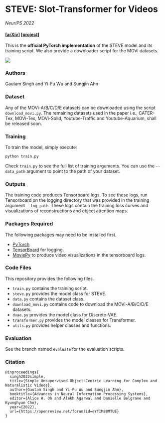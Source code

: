 
# STEVE: Slot-Transformer for Videos 
*NeurIPS 2022*

#### [[arXiv](https://arxiv.org/abs/2205.14065)] [[project](https://sites.google.com/view/slot-transformer-for-videos)]

This is the **official PyTorch implementation** of the STEVE model and its training script. We also provide a downloader script for the MOVi datasets.

<img src="https://i.imgur.com/P6seoRd.gif">

### Authors
Gautam Singh and Yi-Fu Wu and Sungjin Ahn

### Dataset
Any of the MOVi-A/B/C/D/E datasets can be downloaded using the script `download_movi.py`. The remaining datasets used in the paper i.e., CATER-Tex, MOVi-Tex, MOVi-Solid, Youtube-Traffic and Youtube-Aquarium, shall be released soon.

### Training
To train the model, simply execute:
```bash
python train.py
```
Check `train.py` to see the full list of training arguments. You can use the `--data_path` argument to point to the path of your dataset.

### Outputs
The training code produces Tensorboard logs. To see these logs, run Tensorboard on the logging directory that was provided in the training argument `--log_path`. These logs contain the training loss curves and visualizations of reconstructions and object attention maps.

### Packages Required
The following packages may need to be installed first.
- [PyTorch](https://pytorch.org/)
- [TensorBoard](https://pypi.org/project/tensorboard/) for logging.
- [MoviePy](https://pypi.org/project/moviepy/) to produce video visualizations in the tensorboard logs.

### Code Files
This repository provides the following files.
- `train.py` contains the training script.
- `steve.py` provides the model class for STEVE.
- `data.py` contains the dataset class.
- `download_movi.py` contains code to download the MOVi-A/B/C/D/E datasets.
- `dvae.py` provides the model class for Discrete-VAE.
- `transformer.py` provides the model classes for Transformer.
- `utils.py` provides helper classes and functions.

### Evaluation
See the branch named `evaluate` for the evaluation scripts.

### Citation
```
@inproceedings{
  singh2022simple,
  title={Simple Unsupervised Object-Centric Learning for Complex and Naturalistic Videos},
  author={Gautam Singh and Yi-Fu Wu and Sungjin Ahn},
  booktitle={Advances in Neural Information Processing Systems},
  editor={Alice H. Oh and Alekh Agarwal and Danielle Belgrave and Kyunghyun Cho},
  year={2022},
  url={https://openreview.net/forum?id=eYfIM88MTUE}
}
```
